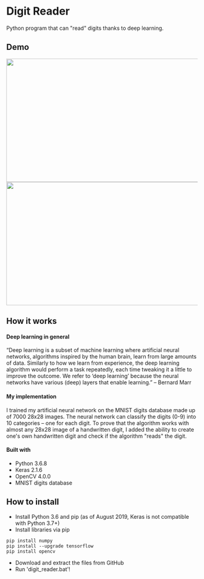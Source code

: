 # Digit Reader
Python program that can "read" digits thanks to deep learning.

## Demo
<img src=https://media.giphy.com/media/kydGUeVcJW7aqT8sJC/giphy.gif width=576 height=324> <img src=https://media.giphy.com/media/mCJT4PppHliU6ZZ2Be/giphy.gif width=576 height=324>

## How it works
#### Deep learning in general
“Deep learning is a subset of machine learning where artificial neural networks, algorithms inspired by the human brain, learn from large amounts of data. Similarly to how we learn from experience, the deep learning algorithm would perform a task repeatedly, each time tweaking it a little to improve the outcome. We refer to ‘deep learning’ because the neural networks have various (deep) layers that enable learning.” – Bernard Marr

#### My implementation
I trained my artificial neural network on the MNIST digits database made up of 7000 28x28 images. The neural network can classify the digits (0-9) into 10 categories – one for each digit. To prove that the algorithm works with almost any 28x28 image of a handwritten digit, I added the ability to create one's own handwritten digit and check if the algorithm "reads" the digit. 

#### Built with
- Python 3.6.8
- Keras 2.1.6
- OpenCV 4.0.0
- MNIST digits database

## How to install
- Install Python 3.6 and pip (as of August 2019, Keras is not compatible with Python 3.7+)
- Install libraries via pip
```
pip install numpy
pip install --upgrade tensorflow
pip install opencv
```
- Download and extract the files from GitHub
- Run 'digit_reader.bat'!
